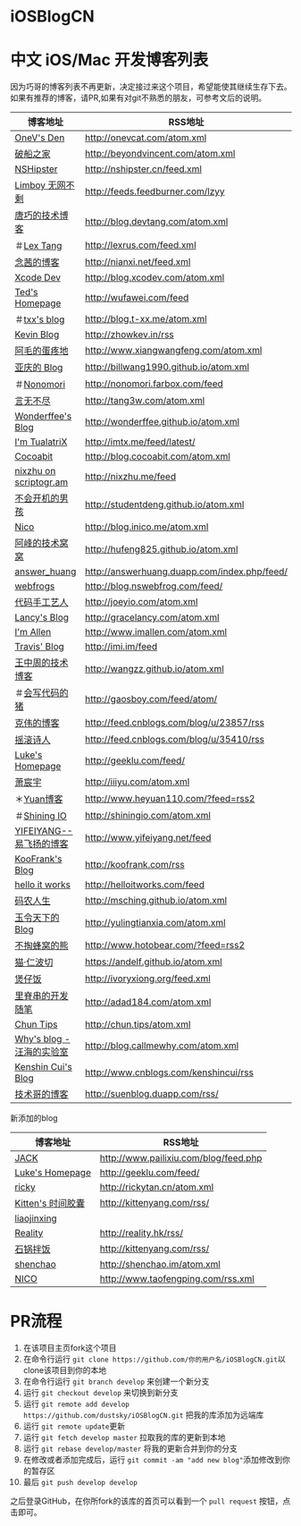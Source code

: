 # iOSBlogCN


中文 iOS/Mac 开发博客列表
=========

因为巧哥的博客列表不再更新，决定接过来这个项目，希望能使其继续生存下去。如果有推荐的博客，请PR,如果有对git不熟悉的朋友，可参考文后的说明。

博客地址 | RSS地址
----- | -----
[OneV's Den](http://onevcat.com) | <http://onevcat.com/atom.xml>
[破船之家](http://beyondvincent.com) | <http://beyondvincent.com/atom.xml>
[NSHipster](http://nshipster.cn) | <http://nshipster.cn/feed.xml>
[Limboy 无网不剩](http://blog.leezhong.com/) | <http://feeds.feedburner.com/lzyy>
[唐巧的技术博客](http://blog.devtang.com) | <http://blog.devtang.com/atom.xml>
＃[Lex Tang](http://lexrus.com/) | <http://lexrus.com/feed.xml>
[念茜的博客](http://nianxi.net) | <http://nianxi.net/feed.xml>
[Xcode Dev](http://blog.xcodev.com) | <http://blog.xcodev.com/atom.xml>
[Ted's Homepage](http://wufawei.com/)| <http://wufawei.com/feed>
＃[txx's blog](http://blog.t-xx.me) | <http://blog.t-xx.me/atom.xml>
[Kevin Blog](http://zhowkev.in) | <http://zhowkev.in/rss>
[阿毛的蛋疼地](http://www.xiangwangfeng.com) | <http://www.xiangwangfeng.com/atom.xml>
[亚庆的 Blog](http://billwang1990.github.io) | <http://billwang1990.github.io/atom.xml>
＃[Nonomori](http://nonomori.farbox.com) | <http://nonomori.farbox.com/feed>
[言无不尽](http://tang3w.com) | <http://tang3w.com/atom.xml>
[Wonderffee's Blog](http://wonderffee.github.io) | <http://wonderffee.github.io/atom.xml>
[I'm TualatriX](http://imtx.me) | <http://imtx.me/feed/latest/>
[Cocoabit](http://blog.cocoabit.com) | <http://blog.cocoabit.com/atom.xml>
[nixzhu on scriptogr.am](http://nixzhu.me) | <http://nixzhu.me/feed>
[不会开机的男孩](http://studentdeng.github.io) | <http://studentdeng.github.io/atom.xml>
[Nico](http://blog.inico.me) | <http://blog.inico.me/atom.xml>
[阿峰的技术窝窝](http://hufeng825.github.io) | <http://hufeng825.github.io/atom.xml>
[answer_huang](http://answerhuang.duapp.com) | <http://answerhuang.duapp.com/index.php/feed/>
[webfrogs](http://blog.nswebfrog.com/) | <http://blog.nswebfrog.com/feed/>
[代码手工艺人](http://joeyio.com) | <http://joeyio.com/atom.xml>
[Lancy's Blog](http://gracelancy.com) | <http://gracelancy.com/atom.xml>
[I'm Allen](http://www.imallen.com) | <http://www.imallen.com/atom.xml>
[Travis' Blog](http://imi.im/)| <http://imi.im/feed>
[王中周的技术博客](http://wangzz.github.io/) |<http://wangzz.github.io/atom.xml>
＃[会写代码的猪](http://jiajun.org/)|<http://gaosboy.com/feed/atom/>
[克伟的博客](http://wangkewei.cnblogs.com/)|<http://feed.cnblogs.com/blog/u/23857/rss>
[摇滚诗人](http://cnblogs.com/biosli)|<http://feed.cnblogs.com/blog/u/35410/rss>
[Luke's Homepage](http://geeklu.com/) | <http://geeklu.com/feed/>
[萧宸宇](http://iiiyu.com/) | <http://iiiyu.com/atom.xml>
＊[Yuan博客](http://www.heyuan110.com/) | <http://www.heyuan110.com/?feed=rss2>
＃[Shining IO](http://shiningio.com/) | <http://shiningio.com/atom.xml>
[YIFEIYANG--易飞扬的博客](http://www.yifeiyang.net/) | <http://www.yifeiyang.net/feed>
[KooFrank's Blog](http://koofrank.com/) | <http://koofrank.com/rss>
[hello it works](http://helloitworks.com) | <http://helloitworks.com/feed>
[码农人生](http://msching.github.io/) | <http://msching.github.io/atom.xml>
[玉令天下的Blog](http://yulingtianxia.com) | <http://yulingtianxia.com/atom.xml>
[不掏蜂窝的熊](http://www.hotobear.com/) | <http://www.hotobear.com/?feed=rss2>
[猫·仁波切](https://andelf.github.io/) | <https://andelf.github.io/atom.xml>
[煲仔饭](http://ivoryxiong.org/) | <http://ivoryxiong.org/feed.xml>
[里脊串的开发随笔](http://adad184.com) | <http://adad184.com/atom.xml>
[Chun Tips](http://chun.tips/)| <http://chun.tips/atom.xml>
[Why's blog - 汪海的实验室](http://blog.callmewhy.com/) | <http://blog.callmewhy.com/atom.xml>
[Kenshin Cui's Blog](http://www.cnblogs.com/kenshincui/) | <http://www.cnblogs.com/kenshincui/rss>
[技术哥的博客](http://suenblog.duapp.com/) | <http://suenblog.duapp.com/rss/>

新添加的blog

博客地址 | RSS地址
----- | -----
[JACK](http://www.pailixiu.com/blog/) | <http://www.pailixiu.com/blog/feed.php> 
[Luke's Homepage](http://geeklu.com/) | <http://geeklu.com/feed/>
[ricky](http://rickytan.cn/) | <http://rickytan.cn/atom.xml>
[Kitten's 时间胶囊](http://kittenyang.com/#blog) | <http://kittenyang.com/rss/>
[liaojinxing](http://liaojinxing.github.io/) | 
[Reality](http://www.reality.hk/) | <http://reality.hk/rss/>
[石锅拌饭](http://www.robinlu.com/archives) | <http://kittenyang.com/rss/>
[shenchao](http://shenchao.im/) | <http://shenchao.im/atom.xml>
[NICO](http://blog.inico.me/) | <http://www.taofengping.com/rss.xml>
# PR流程

1. 在该项目主页fork这个项目
2. 在命令行运行 `git clone https://github.com/你的用户名/iOSBlogCN.git`以clone该项目到你的本地
3. 在命令行运行 `git branch develop` 来创建一个新分支
4. 运行 `git checkout develop` 来切换到新分支
5. 运行 `git remote add develop https://github.com/dustsky/iOSBlogCN.git` 把我的库添加为远端库
6. 运行 `git remote update`更新
7. 运行 `git fetch develop master` 拉取我的库的更新到本地
8. 运行 `git rebase develop/master` 将我的更新合并到你的分支
9. 在修改或者添加完成后，运行 `git commit -am "add new blog"`添加修改到你的暂存区
10. 最后 `git push develop develop`


之后登录GitHub，在你所fork的该库的首页可以看到一个 `pull request` 按钮，点击即可。
